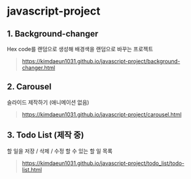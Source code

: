 # javascript-project

## 1. Background-changer
Hex code를 랜덤으로 생성해 배경색을 랜덤으로 바꾸는 프로젝트
> https://kimdaeun1031.github.io/javascript-project/background-changer.html

## 2. Carousel
슬라이드 제작하기 (애니메이션 없음)
> https://kimdaeun1031.github.io/javascript-project/carousel.html

## 3. Todo List (제작 중)
할 일을 저장 / 삭제 / 수정 할 수 있는 할 일 목록
> https://kimdaeun1031.github.io/javascript-project/todo_list/todo-list.html
